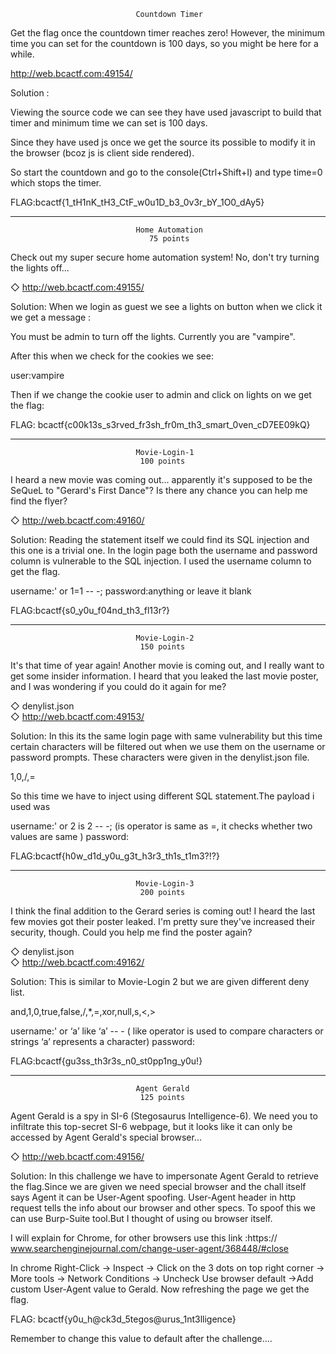 								Countdown Timer

Get the flag once the countdown timer reaches zero! However, the minimum time you can set for the countdown is 100 days, so you might be here for a while.  

http://web.bcactf.com:49154/


Solution :

Viewing the source code we can see they have used javascript to build that timer and minimum time we can set is 100 days.

Since they have used js once we get the source its possible to modify it in the browser (bcoz js is client side rendered).

So start the countdown and go to the console(Ctrl+Shift+I) and type time=0 which stops the timer.

FLAG:bcactf{1_tH1nK_tH3_CtF_w0u1D_b3_0v3r_bY_1O0_dAy5}

---------------------------------------------------------------------------------------------------------------------------------------------------------------------------------
								Home Automation
								   75 points
								   
Check out my super secure home automation system! No, don't try turning the lights off...

◇ http://web.bcactf.com:49155/  

Solution:
When we login as guest we see a lights on button when we click it we get a message : 

You must be admin to turn off the lights. Currently you are "vampire".

After this when we check for the cookies we see:

user:vampire

Then if we change the cookie user to admin and click on lights on we get the flag:

FLAG: bcactf{c00k13s_s3rved_fr3sh_fr0m_th3_smart_0ven_cD7EE09kQ}

---------------------------------------------------------------------------------------------------------------------------------------------------------------------------------
								Movie-Login-1
								 100 points
								 
I heard a new movie was coming out... apparently it's supposed to be the SeQueL to "Gerard's First Dance"? Is there any chance you can help me find the flyer? 

◇ http://web.bcactf.com:49160/  

Solution:
Reading the statement itself we could find its SQL injection and this one is a trivial one.
In the login page both the username and password column is vulnerable to the SQL injection.
I used the username column to get the flag.
						
username:' or 1=1 -- -;
password:anything or leave it blank

FLAG:bcactf{s0_y0u_f04nd_th3_fl13r?}

---------------------------------------------------------------------------------------------------------------------------------------------------------------------------------
								Movie-Login-2
								 150 points
								 
It's that time of year again! Another movie is coming out, and I really want to get some insider information. I heard that you leaked the last movie poster, and I was wondering if you could do it again for me?    

◇ denylist.json  
◇ http://web.bcactf.com:49153/  

Solution:
In this its the same login page with same vulnerability but this time certain characters will be filtered out when we use them on the username or password prompts.
These characters were given in the denylist.json file.

 1,0,/,=
 
So this time we have to inject using different SQL statement.The payload i used was

username:' or 2 is 2 -- -; (is operator is same as =, it checks whether two values are same )
password:

FLAG:bcactf{h0w_d1d_y0u_g3t_h3r3_th1s_t1m3?!?}

---------------------------------------------------------------------------------------------------------------------------------------------------------------------------------
								Movie-Login-3
								 200 points
								 
I think the final addition to the Gerard series is coming out! I heard the last few movies got their poster leaked. I'm pretty sure they've increased their security, though. Could you help me find the poster again?    

◇ denylist.json  
◇ http://web.bcactf.com:49162/  

Solution:
This is similar to Movie-Login 2 but we are given different deny list.

and,1,0,true,false,/,*,=,xor,null,s,<,>


username:' or ‘a’ like ‘a’ -- - ( like operator is used to compare characters or strings ‘a’ represents a character)
password:

FLAG:bcactf{gu3ss_th3r3s_n0_st0pp1ng_y0u!}

---------------------------------------------------------------------------------------------------------------------------------------------------------------------------------
								Agent Gerald
								 125 points
								 
Agent Gerald is a spy in SI-6 (Stegosaurus Intelligence-6). We need you to infiltrate this top-secret SI-6 webpage, but it looks like it can only be accessed by Agent Gerald's special browser...  
  
◇ http://web.bcactf.com:49156/  

Solution:
In this challenge we have to impersonate Agent Gerald to retrieve the flag.Since we are given we need special browser and the chall itself says Agent it can be User-Agent spoofing.
User-Agent header in http request tells the info about our browser and other specs.
To spoof this we can use Burp-Suite tool.But I thought of using ou browser itself.

I will explain for Chrome, for other browsers use this link :https:// www.searchenginejournal.com/change-user-agent/368448/#close

In chrome Right-Click -> Inspect -> Click on the 3 dots on top right corner -> More tools -> Network Conditions -> Uncheck Use browser default ->Add custom User-Agent value to Gerald.
Now refreshing the page we get the flag.

FLAG: bcactf{y0u_h@ck3d_5tegos@urus_1nt3lligence}

Remember to change this value to default after the challenge....
